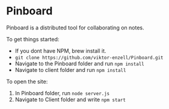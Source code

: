 # Pinboard
Pinboard is a distributed tool for collaborating on notes.

To get things started:


* If you dont have NPM, brew install it.
* `git clone https://github.com/viktor-enzell/Pinboard.git`
* Navigate to the Pinboard folder and run `npm install`
* Navigate to client folder and run `npm install`

To open the site:
1. In Pinboard folder, run `node server.js`
2. Navigate to Client folder and write `npm start`